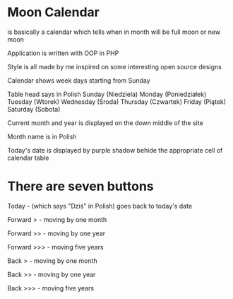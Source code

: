 # Moon Calendar 
is basically a calendar which tells when in month will be full moon or new moon

Application is written with OOP in PHP

Style is all made by me inspired on some interesting open source designs

Calendar shows week days starting from Sunday

Table head says in Polish Sunday (Niedziela) Monday (Poniedziałek) Tuesday (Wtorek) Wednesday (Środa) Thursday (Czwartek) Friday (Piątek) Saturday (Sobota)

Current month and year is displayed on the down middle of the site

Month name is in Polish

Today's date is displayed by purple shadow behide the appropriate cell of calendar table

# There are seven buttons

Today - (which says "Dziś" in Polish) goes back to today's date

Forward > - moving by one month

Forward >> - moving by one year

Forward >>> - moving five years

Back > - moving by one month

Back >> - moving by one year

Back >>> - moving five years
